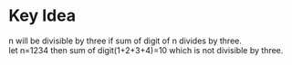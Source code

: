 # Key Idea
n will be divisible by three if sum of digit of n divides by three.<br>
let n=1234 then sum of digit(1+2+3+4)=10 which is not divisible by three.
